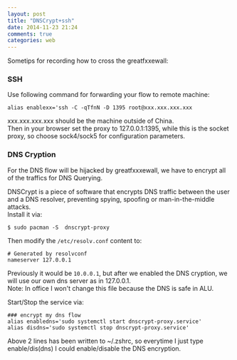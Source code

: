 ```yaml
---
layout: post
title: "DNSCrypt+ssh"
date: 2014-11-23 21:24
comments: true
categories: web
---
```

Sometips for recording how to cross the greatfxxewall:    
### SSH
Use following command for forwarding your flow to remote machine:    

```
alias enablexx='ssh -C -qTfnN -D 1395 root@xxx.xxx.xxx.xxx

```
xxx.xxx.xxx.xxx should be the machine outside of China.    
Then in your browser set the proxy to 127.0.0.1:1395, while this is the socket proxy, so choose sock4/sock5 for configuration parameters.    
### DNS Cryption
For the DNS flow will be hijacked by greatfxxxewall, we have to encrypt all of the traffics for DNS Querying.     

DNSCrypt is a piece of software that encrypts DNS traffic between the user and a DNS resolver, preventing spying, spoofing or man-in-the-middle attacks.    
Install it via:    

```
$ sudo pacman -S  dnscrypt-proxy

```
Then modify the `/etc/resolv.conf` content to:    

```
# Generated by resolvconf
nameserver 127.0.0.1

```
Previously it would be `10.0.0.1`, but after we enabled the DNS cryption, we will use our own dns server as in 127.0.0.1.     
Note: In office I won't change this file because the DNS is safe in ALU.    

Start/Stop the service via:    

```
### encrypt my dns flow
alias enabledns='sudo systemctl start dnscrypt-proxy.service'
alias disdns='sudo systemctl stop dnscrypt-proxy.service'

```
Above 2 lines has been written to ~/.zshrc, so everytime I just type enable/dis(dns) I could enable/disable the DNS encryption.     
